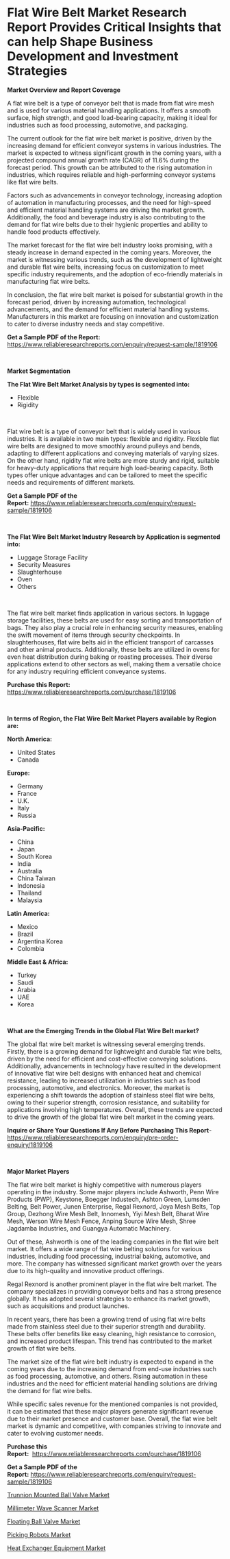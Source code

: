 <p><h1>Flat Wire Belt Market Research Report Provides Critical Insights that can help Shape Business Development and Investment Strategies</h1></p><p><strong>Market Overview and Report Coverage</strong></p>
<p><p>A flat wire belt is a type of conveyor belt that is made from flat wire mesh and is used for various material handling applications. It offers a smooth surface, high strength, and good load-bearing capacity, making it ideal for industries such as food processing, automotive, and packaging.</p><p>The current outlook for the flat wire belt market is positive, driven by the increasing demand for efficient conveyor systems in various industries. The market is expected to witness significant growth in the coming years, with a projected compound annual growth rate (CAGR) of 11.6% during the forecast period. This growth can be attributed to the rising automation in industries, which requires reliable and high-performing conveyor systems like flat wire belts.</p><p>Factors such as advancements in conveyor technology, increasing adoption of automation in manufacturing processes, and the need for high-speed and efficient material handling systems are driving the market growth. Additionally, the food and beverage industry is also contributing to the demand for flat wire belts due to their hygienic properties and ability to handle food products effectively.</p><p>The market forecast for the flat wire belt industry looks promising, with a steady increase in demand expected in the coming years. Moreover, the market is witnessing various trends, such as the development of lightweight and durable flat wire belts, increasing focus on customization to meet specific industry requirements, and the adoption of eco-friendly materials in manufacturing flat wire belts.</p><p>In conclusion, the flat wire belt market is poised for substantial growth in the forecast period, driven by increasing automation, technological advancements, and the demand for efficient material handling systems. Manufacturers in this market are focusing on innovation and customization to cater to diverse industry needs and stay competitive.</p></p>
<p><strong>Get a Sample PDF of the Report:</strong> <a href="https://www.reliableresearchreports.com/enquiry/request-sample/1819106">https://www.reliableresearchreports.com/enquiry/request-sample/1819106</a></p>
<p>&nbsp;</p>
<p><strong>Market Segmentation</strong></p>
<p><strong>The Flat Wire Belt Market Analysis by types is segmented into:</strong></p>
<p><ul><li>Flexible</li><li>Rigidity</li></ul></p>
<p>&nbsp;</p>
<p><p>Flat wire belt is a type of conveyor belt that is widely used in various industries. It is available in two main types: flexible and rigidity. Flexible flat wire belts are designed to move smoothly around pulleys and bends, adapting to different applications and conveying materials of varying sizes. On the other hand, rigidity flat wire belts are more sturdy and rigid, suitable for heavy-duty applications that require high load-bearing capacity. Both types offer unique advantages and can be tailored to meet the specific needs and requirements of different markets.</p></p>
<p><strong>Get a Sample PDF of the Report:</strong>&nbsp;<a href="https://www.reliableresearchreports.com/enquiry/request-sample/1819106">https://www.reliableresearchreports.com/enquiry/request-sample/1819106</a></p>
<p>&nbsp;</p>
<p><strong>The Flat Wire Belt Market Industry Research by Application is segmented into:</strong></p>
<p><ul><li>Luggage Storage Facility</li><li>Security Measures</li><li>Slaughterhouse</li><li>Oven</li><li>Others</li></ul></p>
<p>&nbsp;</p>
<p><p>The flat wire belt market finds application in various sectors. In luggage storage facilities, these belts are used for easy sorting and transportation of bags. They also play a crucial role in enhancing security measures, enabling the swift movement of items through security checkpoints. In slaughterhouses, flat wire belts aid in the efficient transport of carcasses and other animal products. Additionally, these belts are utilized in ovens for even heat distribution during baking or roasting processes. Their diverse applications extend to other sectors as well, making them a versatile choice for any industry requiring efficient conveyance systems.</p></p>
<p><strong>Purchase this Report:</strong>&nbsp; <a href="https://www.reliableresearchreports.com/purchase/1819106">https://www.reliableresearchreports.com/purchase/1819106</a></p>
<p>&nbsp;</p>
<p><strong>In terms of Region, the Flat Wire Belt Market Players available by Region are:</strong></p>
<p>
    <p> <strong> North America: </strong>
        <ul>
            <li>United States</li>
            <li>Canada</li>
        </ul>
        </p> 
    <p> <strong> Europe: </strong>
        <ul>
            <li>Germany</li>
            <li>France</li>
            <li>U.K.</li>
            <li>Italy</li>
            <li>Russia</li>
        </ul>
        </p> 
    <p> <strong> Asia-Pacific: </strong>
        <ul>
            <li>China</li>
            <li>Japan</li>
            <li>South Korea</li>
            <li>India</li>
            <li>Australia</li>
            <li>China Taiwan</li>
            <li>Indonesia</li>
            <li>Thailand</li>
            <li>Malaysia</li>
        </ul>
        </p> 
    <p> <strong> Latin America: </strong>
        <ul>
            <li>Mexico</li>
            <li>Brazil</li>
            <li>Argentina Korea</li>
            <li>Colombia</li>
        </ul>
        </p> 
    <p> <strong> Middle East & Africa: </strong>
        <ul>
            <li>Turkey</li>
            <li>Saudi</li>
            <li>Arabia</li>
            <li>UAE</li>
            <li>Korea</li>
        </ul>
    </p>
    </p>
<p>&nbsp;</p>
<p><strong>What are the Emerging Trends in the Global Flat Wire Belt market?</strong></p>
<p><p>The global flat wire belt market is witnessing several emerging trends. Firstly, there is a growing demand for lightweight and durable flat wire belts, driven by the need for efficient and cost-effective conveying solutions. Additionally, advancements in technology have resulted in the development of innovative flat wire belt designs with enhanced heat and chemical resistance, leading to increased utilization in industries such as food processing, automotive, and electronics. Moreover, the market is experiencing a shift towards the adoption of stainless steel flat wire belts, owing to their superior strength, corrosion resistance, and suitability for applications involving high temperatures. Overall, these trends are expected to drive the growth of the global flat wire belt market in the coming years.</p></p>
<p><strong>Inquire or Share Your Questions If Any Before Purchasing This Report</strong>- <a href="https://www.reliableresearchreports.com/enquiry/pre-order-enquiry/1819106">https://www.reliableresearchreports.com/enquiry/pre-order-enquiry/1819106</a></p>
<p>&nbsp;</p>
<p><strong>Major Market Players</strong></p>
<p><p>The flat wire belt market is highly competitive with numerous players operating in the industry. Some major players include Ashworth, Penn Wire Products (PWP), Keystone, Boegger Industech, Ashton Green, Lumsden Belting, Belt Power, Junen Enterprise, Regal Rexnord, Joya Mesh Belts, Top Group, Dezhong Wire Mesh Belt, Innomesh, Yiyi Mesh Belt, Bharat Wire Mesh, Werson Wire Mesh Fence, Anping Source Wire Mesh, Shree Jagdamba Industries, and Guangya Automatic Machinery.</p><p>Out of these, Ashworth is one of the leading companies in the flat wire belt market. It offers a wide range of flat wire belting solutions for various industries, including food processing, industrial baking, automotive, and more. The company has witnessed significant market growth over the years due to its high-quality and innovative product offerings.</p><p>Regal Rexnord is another prominent player in the flat wire belt market. The company specializes in providing conveyor belts and has a strong presence globally. It has adopted several strategies to enhance its market growth, such as acquisitions and product launches.</p><p>In recent years, there has been a growing trend of using flat wire belts made from stainless steel due to their superior strength and durability. These belts offer benefits like easy cleaning, high resistance to corrosion, and increased product lifespan. This trend has contributed to the market growth of flat wire belts.</p><p>The market size of the flat wire belt industry is expected to expand in the coming years due to the increasing demand from end-use industries such as food processing, automotive, and others. Rising automation in these industries and the need for efficient material handling solutions are driving the demand for flat wire belts.</p><p>While specific sales revenue for the mentioned companies is not provided, it can be estimated that these major players generate significant revenue due to their market presence and customer base. Overall, the flat wire belt market is dynamic and competitive, with companies striving to innovate and cater to evolving customer needs.</p></p>
<p><strong>Purchase this Report:</strong>&nbsp;&nbsp;<a href="https://www.reliableresearchreports.com/purchase/1819106">https://www.reliableresearchreports.com/purchase/1819106</a></p>
<p></p>
<p><strong>Get a Sample PDF of the Report:</strong>&nbsp;<a href="https://www.reliableresearchreports.com/enquiry/request-sample/1819106">https://www.reliableresearchreports.com/enquiry/request-sample/1819106</a></p>
<p><p><a href="https://github.com/rahu1503/Market-Research-Report-List-2/blob/main/trunnion-mounted-ball-valve-market.md">Trunnion Mounted Ball Valve Market</a></p><p><a href="https://github.com/rahu1505/Market-Research-Report-List-2/blob/main/millimeter-wave-scanner-market.md">Millimeter Wave Scanner Market</a></p><p><a href="https://github.com/rahu1501/Market-Research-Report-List-2/blob/main/floating-ball-valve-market.md">Floating Ball Valve Market</a></p><p><a href="https://github.com/rahu1506/Market-Research-Report-List-2/blob/main/picking-robots-market.md">Picking Robots Market</a></p><p><a href="https://github.com/rahu1502/Market-Research-Report-List-2/blob/main/heat-exchanger-equipment-market.md">Heat Exchanger Equipment Market</a></p></p>